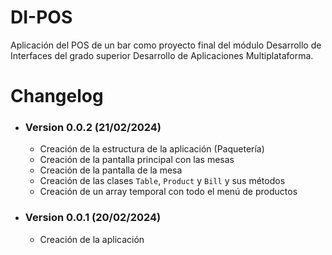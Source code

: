# DI-POS
Aplicación del POS de un bar como proyecto final del módulo Desarrollo de Interfaces del grado superior Desarrollo de Aplicaciones Multiplataforma.

# Changelog

- ### Version 0.0.2 (21/02/2024)
  - Creación de la estructura de la aplicación (Paquetería)
  - Creación de la pantalla principal con las mesas
  - Creación de la pantalla de la mesa
  - Creación de las clases `Table`, `Product` y `Bill` y sus métodos
  - Creación de un array temporal con todo el menú de productos
- ### Version 0.0.1 (20/02/2024)
  - Creación de la aplicación